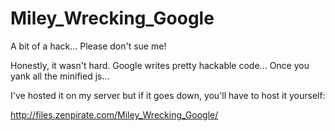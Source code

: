 Miley_Wrecking_Google
=====================

A bit of a hack... Please don't sue me!

Honestly, it wasn't hard. Google writes pretty hackable code... Once you yank all the minified js...

I've hosted it on my server but if it goes down, you'll have to host it yourself:

http://files.zenpirate.com/Miley_Wrecking_Google/
